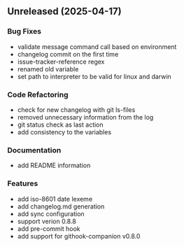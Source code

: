 
<a name="Unreleased"></a>
## Unreleased (2025-04-17)

### Bug Fixes

* validate message command call based on environment
* changelog commit on the first time
* issue-tracker-reference regex
* renamed old variable
* set path to interpreter to be valid for linux and darwin

### Code Refactoring

* check for new changelog with git ls-files
* removed unnecessary information from the log
* git status check as last action
* add consistency to the variables

### Documentation

* add README information

### Features

* add iso-8601 date lexeme
* add changelog.md generation
* add sync configuration
* support verion 0.8.8
* add pre-commit hook
* add support for githook-companion v0.8.0

